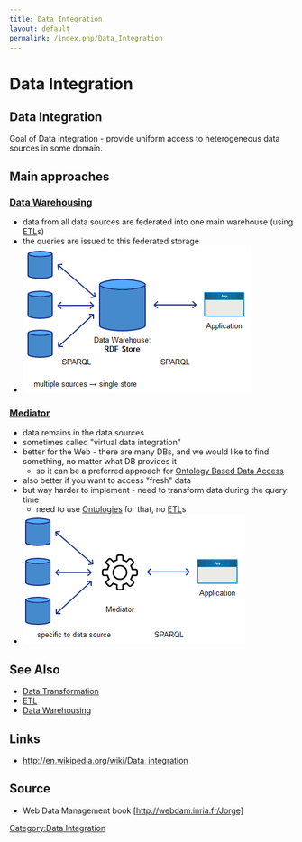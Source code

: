 ```yaml
---
title: Data Integration
layout: default
permalink: /index.php/Data_Integration
---
```


# Data Integration

## Data Integration
Goal of Data Integration - provide uniform access to heterogeneous data sources in some domain. 


## Main approaches
### [Data Warehousing](Data_Warehousing)
- data from all data sources are federated into one main warehouse (using [ETL](ETL)s)
- the queries are issued to this federated storage
- <img src="https://raw.githubusercontent.com/alexeygrigorev/wiki-figures/master/ufrt/xml/sw/architecture-dwh.png" alt="Image">


### [Mediator](Mediator_(Data_Integration))
- data remains in the data sources 
- sometimes called "virtual data integration"
- better for the Web - there are many DBs, and we would like to find something, no matter what DB provides it
  - so it can be a preferred approach for [Ontology Based Data Access](OBDA)
- also better if you want to access "fresh" data
- but way harder to implement - need to transform data during the query time 
  - need to use [Ontologies](Ontologies) for that, no [ETL](ETL)s
- <img src="https://raw.githubusercontent.com/alexeygrigorev/wiki-figures/master/ufrt/xml/sw/architecture-mediator.png" alt="Image">


## See Also
- [Data Transformation](Data_Transformation)
- [ETL](ETL)
- [Data Warehousing](Data_Warehousing)

## Links
- http://en.wikipedia.org/wiki/Data_integration

## Source
- Web Data Management book [http://webdam.inria.fr/Jorge]

[Category:Data Integration](Category_Data_Integration)